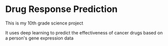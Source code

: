 # Drug Response Prediction

This is my 10th grade science project

It uses deep learning to predict the effectiveness of cancer drugs based on a person's gene expression data
